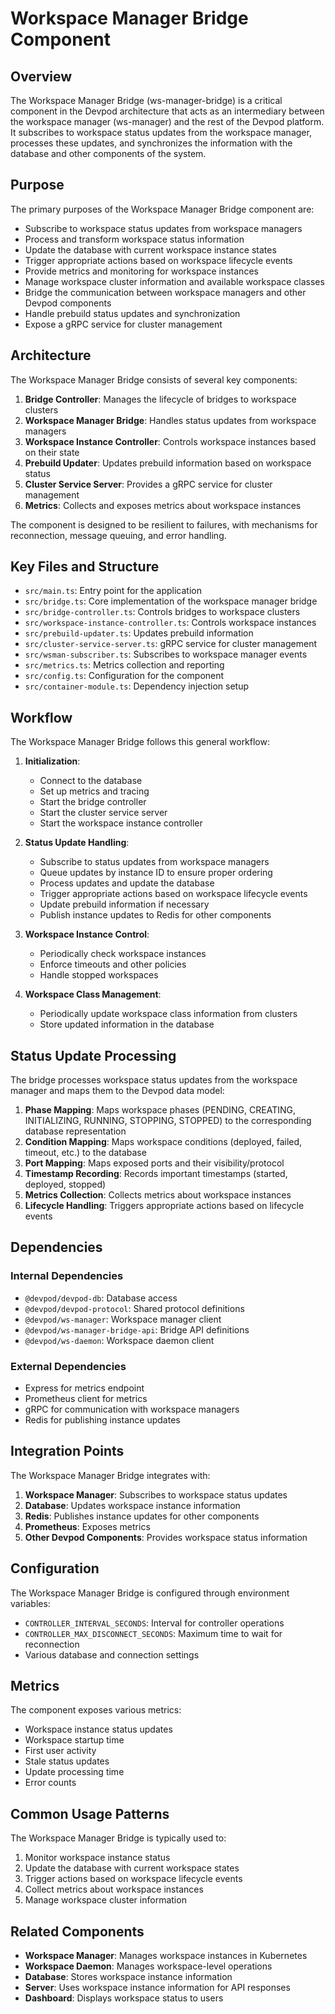 # Workspace Manager Bridge Component

## Overview

The Workspace Manager Bridge (ws-manager-bridge) is a critical component in the Devpod architecture that acts as an intermediary between the workspace manager (ws-manager) and the rest of the Devpod platform. It subscribes to workspace status updates from the workspace manager, processes these updates, and synchronizes the information with the database and other components of the system.

## Purpose

The primary purposes of the Workspace Manager Bridge component are:
- Subscribe to workspace status updates from workspace managers
- Process and transform workspace status information
- Update the database with current workspace instance states
- Trigger appropriate actions based on workspace lifecycle events
- Provide metrics and monitoring for workspace instances
- Manage workspace cluster information and available workspace classes
- Bridge the communication between workspace managers and other Devpod components
- Handle prebuild status updates and synchronization
- Expose a gRPC service for cluster management

## Architecture

The Workspace Manager Bridge consists of several key components:

1. **Bridge Controller**: Manages the lifecycle of bridges to workspace clusters
2. **Workspace Manager Bridge**: Handles status updates from workspace managers
3. **Workspace Instance Controller**: Controls workspace instances based on their state
4. **Prebuild Updater**: Updates prebuild information based on workspace status
5. **Cluster Service Server**: Provides a gRPC service for cluster management
6. **Metrics**: Collects and exposes metrics about workspace instances

The component is designed to be resilient to failures, with mechanisms for reconnection, message queuing, and error handling.

## Key Files and Structure

- `src/main.ts`: Entry point for the application
- `src/bridge.ts`: Core implementation of the workspace manager bridge
- `src/bridge-controller.ts`: Controls bridges to workspace clusters
- `src/workspace-instance-controller.ts`: Controls workspace instances
- `src/prebuild-updater.ts`: Updates prebuild information
- `src/cluster-service-server.ts`: gRPC service for cluster management
- `src/wsman-subscriber.ts`: Subscribes to workspace manager events
- `src/metrics.ts`: Metrics collection and reporting
- `src/config.ts`: Configuration for the component
- `src/container-module.ts`: Dependency injection setup

## Workflow

The Workspace Manager Bridge follows this general workflow:

1. **Initialization**:
   - Connect to the database
   - Set up metrics and tracing
   - Start the bridge controller
   - Start the cluster service server
   - Start the workspace instance controller

2. **Status Update Handling**:
   - Subscribe to status updates from workspace managers
   - Queue updates by instance ID to ensure proper ordering
   - Process updates and update the database
   - Trigger appropriate actions based on workspace lifecycle events
   - Update prebuild information if necessary
   - Publish instance updates to Redis for other components

3. **Workspace Instance Control**:
   - Periodically check workspace instances
   - Enforce timeouts and other policies
   - Handle stopped workspaces

4. **Workspace Class Management**:
   - Periodically update workspace class information from clusters
   - Store updated information in the database

## Status Update Processing

The bridge processes workspace status updates from the workspace manager and maps them to the Devpod data model:

1. **Phase Mapping**: Maps workspace phases (PENDING, CREATING, INITIALIZING, RUNNING, STOPPING, STOPPED) to the corresponding database representation
2. **Condition Mapping**: Maps workspace conditions (deployed, failed, timeout, etc.) to the database
3. **Port Mapping**: Maps exposed ports and their visibility/protocol
4. **Timestamp Recording**: Records important timestamps (started, deployed, stopped)
5. **Metrics Collection**: Collects metrics about workspace instances
6. **Lifecycle Handling**: Triggers appropriate actions based on lifecycle events

## Dependencies

### Internal Dependencies
- `@devpod/devpod-db`: Database access
- `@devpod/devpod-protocol`: Shared protocol definitions
- `@devpod/ws-manager`: Workspace manager client
- `@devpod/ws-manager-bridge-api`: Bridge API definitions
- `@devpod/ws-daemon`: Workspace daemon client

### External Dependencies
- Express for metrics endpoint
- Prometheus client for metrics
- gRPC for communication with workspace managers
- Redis for publishing instance updates

## Integration Points

The Workspace Manager Bridge integrates with:
1. **Workspace Manager**: Subscribes to workspace status updates
2. **Database**: Updates workspace instance information
3. **Redis**: Publishes instance updates for other components
4. **Prometheus**: Exposes metrics
5. **Other Devpod Components**: Provides workspace status information

## Configuration

The Workspace Manager Bridge is configured through environment variables:

- `CONTROLLER_INTERVAL_SECONDS`: Interval for controller operations
- `CONTROLLER_MAX_DISCONNECT_SECONDS`: Maximum time to wait for reconnection
- Various database and connection settings

## Metrics

The component exposes various metrics:

- Workspace instance status updates
- Workspace startup time
- First user activity
- Stale status updates
- Update processing time
- Error counts

## Common Usage Patterns

The Workspace Manager Bridge is typically used to:
1. Monitor workspace instance status
2. Update the database with current workspace states
3. Trigger actions based on workspace lifecycle events
4. Collect metrics about workspace instances
5. Manage workspace cluster information

## Related Components

- **Workspace Manager**: Manages workspace instances in Kubernetes
- **Workspace Daemon**: Manages workspace-level operations
- **Database**: Stores workspace instance information
- **Server**: Uses workspace instance information for API responses
- **Dashboard**: Displays workspace status to users
